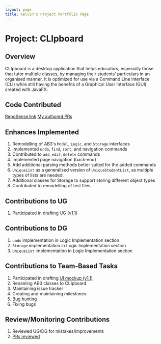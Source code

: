 ```yaml
---
layout: page
title: Kelvin's Project Portfolio Page
---
```

# Project: CLIpboard
## Overview
CLIpboard is a desktop application that helps educators, especially those that tutor multiple classes, by managing their students’ particulars in an organised manner.
It is optimized for use via a Command Line Interface (CLI) while still having the benefits of a Graphical User Interface (GUI) created with JavaFX.

## Code Contributed
[RepoSense link](https://nus-cs2103-ay2223s2.github.io/tp-dashboard/?search=&sort=groupTitle&sortWithin=title&timeframe=commit&mergegroup=&groupSelect=groupByRepos&breakdown=true&checkedFileTypes=docs~functional-code~test-code~other&since=2023-02-17&tabOpen=true&tabType=authorship&zFR=false&tabAuthor=swxk19&tabRepo=AY2223S2-CS2103T-T15-4%2Ftp%5Bmaster%5D&authorshipIsMergeGroup=false&authorshipFileTypes=docs~functional-code~test-code~other&authorshipIsBinaryFileTypeChecked=false&authorshipIsIgnoredFilesChecked=false)
[My authored PRs](https://github.com/AY2223S2-CS2103T-T15-4/tp/pulls?q=is%3Apr+author%3Aswxk19+)

## Enhances Implemented&nbsp;
1. Remodelling of AB3's `Model`, `Logic`, and `Storage` interfaces
2. Implemented `undo`, `find`, `sort`, and navigation commands
3. Contributed to `add`, `edit`, `delete` commands
4. Implemented page navigation (back-end)
5. Add additional parsing methods better suited for the added commands
6. `UniqueList` as a generalised version of `UniqueStudentList`, as multiple types of lists are needed.
7. Additional classes for Storage to support storing different object types
8. Contributed to remodelling of test files

## Contributions to UG&nbsp;
1. Participated in drafting [UG (v1.1)](https://docs.google.com/document/d/129glYXctEtL77of9dMmzea-TjVfZh727fVPrv_e9AyI/edit?usp=share_link)

## Contributions to DG&nbsp;
1. `undo` implementation in Logic Implementation section
2. `Storage` implementation in Logic Implementation section
3. `UniqueList` implementation in Logic Implementation section

## Contributions to Team-Based Tasks&nbsp;
1. Participated in drafting [UI mockup (v1.1)](https://docs.google.com/presentation/d/1zS7pX0cm-4faiwjN71NLIgvmkHgRCETdZZtLpKHsn38/edit?usp=share_link)
2. Renaming AB3 classes to CLIpboard
3. Maintaining issue tracker
4. Creating and maintaining milestones
5. Bug hunting
6. Fixing bugs

## Review/Monitoring Contributions&nbsp;
1. Reviewed UG/DG for mistakes/improvements
2. [PRs reviewed](https://github.com/AY2223S2-CS2103T-T15-4/tp/pulls?q=is%3Apr+reviewed-by%3Aswxk19+is%3Aclosed)

